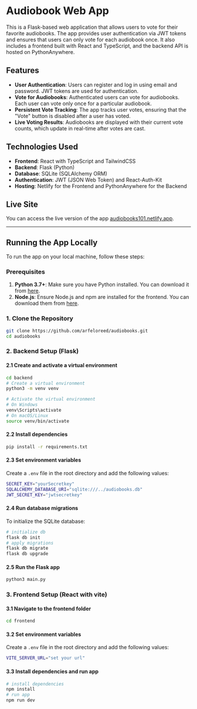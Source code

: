 # Audiobook Web App

This is a Flask-based web application that allows users to vote for their favorite audiobooks. The app provides user authentication via JWT tokens and ensures that users can only vote for each audiobook once. It also includes a frontend built with React and TypeScript, and the backend API is hosted on PythonAnywhere.

## Features

- **User Authentication**: Users can register and log in using email and password. JWT tokens are used for authentication.
- **Vote for Audiobooks**: Authenticated users can vote for audiobooks. Each user can vote only once for a particular audiobook.
- **Persistent Vote Tracking**: The app tracks user votes, ensuring that the "Vote" button is disabled after a user has voted.
- **Live Voting Results**: Audiobooks are displayed with their current vote counts, which update in real-time after votes are cast.

## Technologies Used

- **Frontend**: React with TypeScript and TailwindCSS
- **Backend**: Flask (Python)
- **Database**: SQLite (SQLAlchemy ORM)
- **Authentication**: JWT (JSON Web Token) and React-Auth-Kit
- **Hosting**: Netlify for the Frontend and PythonAnywhere for the Backend

## Live Site

You can access the live version of the app [audiobooks101.netlify.app](https://audiobooks101.netlify.app/).

---

## Running the App Locally

To run the app on your local machine, follow these steps:

### Prerequisites

1. **Python 3.7+**: Make sure you have Python installed. You can download it from [here](https://www.python.org/downloads/).
2. **Node.js**: Ensure Node.js and npm are installed for the frontend. You can download them from [here](https://nodejs.org/).

### 1. Clone the Repository
```bash
git clone https://github.com/arfeloreed/audiobooks.git
cd audiobooks
```

### 2. Backend Setup (Flask)
#### 2.1 Create and activate a virtual environment
```bash
cd backend
# Create a virtual environment
python3 -m venv venv

# Activate the virtual environment
# On Windows
venv\Scripts\activate
# On macOS/Linux
source venv/bin/activate
```
#### 2.2 Install dependencies
```bash
pip install -r requirements.txt
```

#### 2.3 Set environment variables
Create a `.env` file in the root directory and add the following values:
```bash
SECRET_KEY="yourSecretkey"
SQLALCHEMY_DATABASE_URI="sqlite:///../audiobooks.db"
JWT_SECRET_KEY="jwtsecretkey"
```

#### 2.4 Run database migrations
To initialize the SQLite database:
```bash
# initialize db
flask db init
# apply migrations
flask db migrate
flask db upgrade
```

#### 2.5 Run the Flask app
```bash
python3 main.py
```

### 3. Frontend Setup (React with vite)
#### 3.1 Navigate to the frontend folder
```bash
cd frontend
```

#### 3.2 Set environment variables
Create a `.env` file in the root directory and add the following values:
```bash
VITE_SERVER_URL="set your url"
```

#### 3.3 Install dependencies and run app
```bash
# install dependencies
npm install
# run app
npm run dev
```
